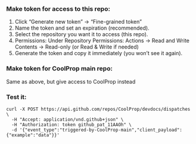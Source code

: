 ### Make token for access to this repo:

1. Click “Generate new token” → “Fine-grained token”
2. Name the token and set an expiration (recommended).
2. Select the repository you want it to access (this repo).
3. Permissions:
  Under Repository Permissions:
    Actions → Read and Write
    Contents → Read-only (or Read & Write if needed)
4. Generate the token and copy it immediately (you won’t see it again).


### Make token for CoolProp main repo:

Same as above, but give access to CoolProp instead

### Test it:
```
curl -X POST https://api.github.com/repos/CoolProp/devdocs/dispatches \
  -H "Accept: application/vnd.github+json" \
  -H "Authorization: token github_pat_11AAOh" \
  -d '{"event_type":"triggered-by-CoolProp-main","client_payload":{"example":"data"}}'
```